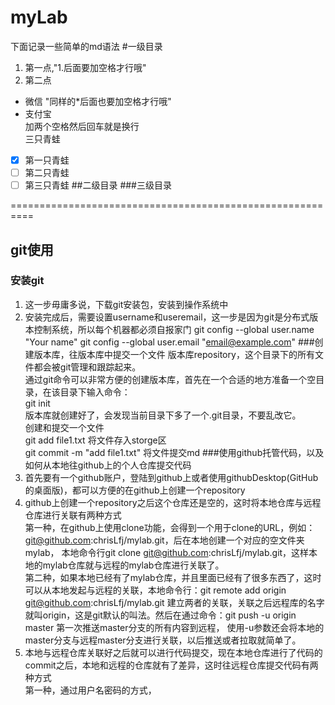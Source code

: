# myLab
下面记录一些简单的md语法
#一级目录
1. 第一点,"1.后面要加空格才行哦"
2. 第二点
* 微信 "同样的*后面也要加空格才行哦"
* 支付宝  
加两个空格然后回车就是换行  
三只青蛙  
*[x] 第一只青蛙
*[ ] 第二只青蛙
*[ ] 第三只青蛙
##二级目录
###三级目录

==========================================================
## git使用
### 安装git
1.  这一步毋庸多说，下载git安装包，安装到操作系统中
2.  安装完成后，需要设置username和useremail，这一步是因为git是分布式版本控制系统，所以每个机器都必须自报家门
git config --global user.name "Your name"
git config --global user.email "email@example.com"
###创建版本库，往版本库中提交一个文件
版本库repository，这个目录下的所有文件都会被git管理和跟踪起来。    
通过git命令可以非常方便的创建版本库，首先在一个合适的地方准备一个空目录，在该目录下输入命令：  
git init  
版本库就创建好了，会发现当前目录下多了一个.git目录，不要乱改它。  
创建和提交一个文件  
git add file1.txt   将文件存入storge区  
git commit -m "add file1.txt"   将文件提交md
###使用github托管代码，以及如何从本地往github上的个人仓库提交代码
1. 首先要有一个github账户，登陆到github上或者使用githubDesktop(GitHub的桌面版)，都可以方便的在github上创建一个repository
2. github上创建一个repository之后这个仓库还是空的，这时将本地仓库与远程仓库进行关联有两种方式  
第一种，在github上使用clone功能，会得到一个用于clone的URL，例如：git@github.com:chrisLfj/mylab.git，后在本地创建一个对应的空文件夹mylab，
本地命令行git clone git@github.com:chrisLfj/mylab.git，这样本地的mylab仓库就与远程的mylab仓库进行关联了。  
第二种，如果本地已经有了mylab仓库，并且里面已经有了很多东西了，这时可以从本地发起与远程的关联，本地命令行：git remote add origin git@github.com:chrisLfj/mylab.git
建立两者的关联，关联之后远程库的名字就叫origin，这是git默认的叫法。然后在通过命令：git push -u origin master 第一次推送master分支的所有内容到远程，
使用-u参数还会将本地的master分支与远程master分支进行关联，以后推送或者拉取就简单了。
3. 本地与远程仓库关联好之后就可以进行代码提交，现在本地仓库进行了代码的commit之后，本地和远程的仓库就有了差异，这时往远程仓库提交代码有两种方式  
第一种，通过用户名密码的方式，
